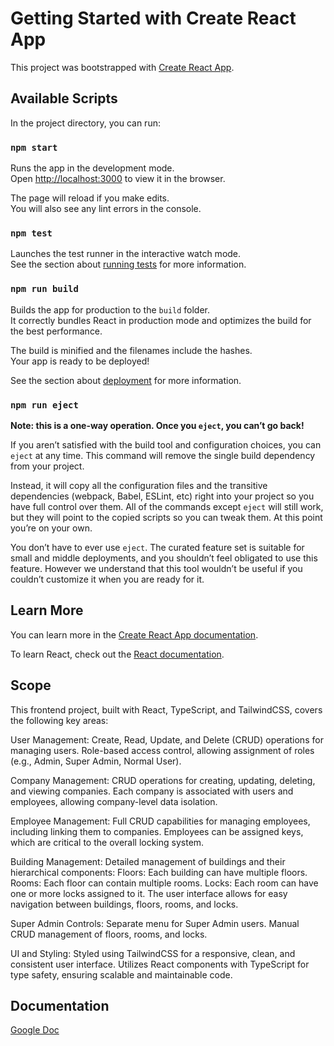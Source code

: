 # Getting Started with Create React App

This project was bootstrapped with [Create React App](https://github.com/facebook/create-react-app).

## Available Scripts

In the project directory, you can run:

### `npm start`

Runs the app in the development mode.\
Open [http://localhost:3000](http://localhost:3000) to view it in the browser.

The page will reload if you make edits.\
You will also see any lint errors in the console.

### `npm test`

Launches the test runner in the interactive watch mode.\
See the section about [running tests](https://facebook.github.io/create-react-app/docs/running-tests) for more information.

### `npm run build`

Builds the app for production to the `build` folder.\
It correctly bundles React in production mode and optimizes the build for the best performance.

The build is minified and the filenames include the hashes.\
Your app is ready to be deployed!

See the section about [deployment](https://facebook.github.io/create-react-app/docs/deployment) for more information.

### `npm run eject`

**Note: this is a one-way operation. Once you `eject`, you can’t go back!**

If you aren’t satisfied with the build tool and configuration choices, you can `eject` at any time. This command will remove the single build dependency from your project.

Instead, it will copy all the configuration files and the transitive dependencies (webpack, Babel, ESLint, etc) right into your project so you have full control over them. All of the commands except `eject` will still work, but they will point to the copied scripts so you can tweak them. At this point you’re on your own.

You don’t have to ever use `eject`. The curated feature set is suitable for small and middle deployments, and you shouldn’t feel obligated to use this feature. However we understand that this tool wouldn’t be useful if you couldn’t customize it when you are ready for it.

## Learn More

You can learn more in the [Create React App documentation](https://facebook.github.io/create-react-app/docs/getting-started).

To learn React, check out the [React documentation](https://reactjs.org/).

## Scope

This frontend project, built with React, TypeScript, and TailwindCSS, covers the following key areas:

User Management:
Create, Read, Update, and Delete (CRUD) operations for managing users.
Role-based access control, allowing assignment of roles (e.g., Admin, Super Admin, Normal User).

Company Management:
CRUD operations for creating, updating, deleting, and viewing companies.
Each company is associated with users and employees, allowing company-level data isolation.

Employee Management:
Full CRUD capabilities for managing employees, including linking them to companies.
Employees can be assigned keys, which are critical to the overall locking system.

Building Management:
Detailed management of buildings and their hierarchical components:
Floors: Each building can have multiple floors.
Rooms: Each floor can contain multiple rooms.
Locks: Each room can have one or more locks assigned to it.
The user interface allows for easy navigation between buildings, floors, rooms, and locks.

Super Admin Controls:
Separate menu for Super Admin users.
Manual CRUD management of floors, rooms, and locks.

UI and Styling:
Styled using TailwindCSS for a responsive, clean, and consistent user interface.
Utilizes React components with TypeScript for type safety, ensuring scalable and maintainable code.

## Documentation
[Google Doc](https://docs.google.com/document/d/1rAjp8_1tGBXu5GtAUaINRZjk3fW9dT8OMmbqYR7hRFI/edit?usp=sharing)